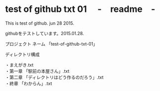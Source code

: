 # test of github txt 01  　-　readme　-  

This is test of github.  jun 28 2015. 

githubをテストしています。2015.01.28.



プロジェクト ネーム 「test-of-github-txt-01」

ディレクトリ構成

・まえがき.txt <br>
・第一章 「駅前の本屋さん」.txt  <br>
・第二章 「ディレクトリはどう作るのだろう」.txt   <br>
・終章 「わからん」.txt    <br>

<br><br><br>


